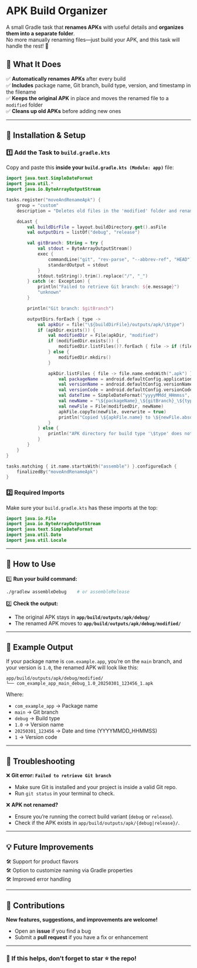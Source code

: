 # APK Build Organizer  

A small Gradle task that **renames APKs** with useful details and **organizes them into a separate folder**.  
No more manually renaming files—just build your APK, and this task will handle the rest! 🚀  

## 🔹 What It Does  
✅ **Automatically renames APKs** after every build  
✅ **Includes** package name, Git branch, build type, version, and timestamp in the filename  
✅ **Keeps the original APK** in place and moves the renamed file to a `modified` folder  
✅ **Cleans up old APKs** before adding new ones  

---

## 📌 Installation & Setup  

### 1️⃣ Add the Task to `build.gradle.kts`  
Copy and paste this **inside your `build.gradle.kts (Module: app)`** file:  

```kotlin
import java.text.SimpleDateFormat
import java.util.*
import java.io.ByteArrayOutputStream

tasks.register("moveAndRenameApk") {
    group = "custom"
    description = "Deletes old files in the 'modified' folder and renames APKs with Git branch info and timestamp."

    doLast {
        val buildDirFile = layout.buildDirectory.get().asFile
        val outputDirs = listOf("debug", "release")

        val gitBranch: String = try {
            val stdout = ByteArrayOutputStream()
            exec {
                commandLine("git", "rev-parse", "--abbrev-ref", "HEAD")
                standardOutput = stdout
            }
            stdout.toString().trim().replace("/", "_")
        } catch (e: Exception) {
            println("Failed to retrieve Git branch: ${e.message}")
            "unknown"
        }

        println("Git branch: $gitBranch")

        outputDirs.forEach { type ->
            val apkDir = file("\${buildDirFile}/outputs/apk/\$type")
            if (apkDir.exists()) {
                val modifiedDir = File(apkDir, "modified")
                if (modifiedDir.exists()) {
                    modifiedDir.listFiles()?.forEach { file -> if (file.isFile) file.delete() }
                } else {
                    modifiedDir.mkdirs()
                }

                apkDir.listFiles { file -> file.name.endsWith(".apk") }?.forEach { apkFile ->
                    val packageName = android.defaultConfig.applicationId?.replace(".", "_")
                    val versionName = android.defaultConfig.versionName
                    val versionCode = android.defaultConfig.versionCode
                    val dateTime = SimpleDateFormat("yyyyMMdd_HHmmss", Locale.getDefault()).format(Date())
                    val newName = "\${packageName}_\${gitBranch}_\${type}_\${versionName}_\${dateTime}_\${versionCode}.apk"
                    val newFile = File(modifiedDir, newName)
                    apkFile.copyTo(newFile, overwrite = true)
                    println("Copied \${apkFile.name} to \${newFile.absolutePath}")
                }
            } else {
                println("APK directory for build type '\$type' does not exist: \${apkDir.absolutePath}")
            }
        }
    }
}

tasks.matching { it.name.startsWith("assemble") }.configureEach {
    finalizedBy("moveAndRenameApk")
}
```

### 2️⃣ Required Imports  
Make sure your `build.gradle.kts` has these imports at the top:  

```kotlin
import java.io.File
import java.io.ByteArrayOutputStream
import java.text.SimpleDateFormat
import java.util.Date
import java.util.Locale
```

---

## 🚀 How to Use  

1️⃣ **Run your build command:**  
```sh
./gradlew assembleDebug    # or assembleRelease
```

2️⃣ **Check the output:**  
- The original APK stays in **`app/build/outputs/apk/debug/`**  
- The renamed APK moves to **`app/build/outputs/apk/debug/modified/`**  

---

## 📂 Example Output  

If your package name is `com.example.app`, you’re on the `main` branch, and your version is `1.0`, the renamed APK will look like this:  

```
app/build/outputs/apk/debug/modified/
└── com_example_app_main_debug_1.0_20250301_123456_1.apk
```

Where:  
- `com_example_app` → Package name  
- `main` → Git branch  
- `debug` → Build type  
- `1.0` → Version name  
- `20250301_123456` → Date and time (YYYYMMDD_HHMMSS)  
- `1` → Version code  

---

## 🔧 Troubleshooting  

❌ **Git error: `Failed to retrieve Git branch`**  
- Make sure Git is installed and your project is inside a valid Git repo.  
- Run `git status` in your terminal to check.  

❌ **APK not renamed?**  
- Ensure you’re running the correct build variant (`debug` or `release`).  
- Check if the APK exists in `app/build/outputs/apk/{debug|release}/`.  

---

## 💡 Future Improvements  

🛠️ Support for product flavors  
🛠️ Option to customize naming via Gradle properties  
🛠️ Improved error handling  

---

## 🤝 Contributions  

**New features, suggestions, and improvements are welcome!**  
- Open an **issue** if you find a bug  
- Submit a **pull request** if you have a fix or enhancement  


---

### 🌟 If this helps, don’t forget to star ⭐ the repo!  
